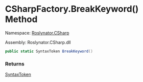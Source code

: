 # CSharpFactory\.BreakKeyword\(\) Method

Namespace: [Roslynator.CSharp](../../README.md)

Assembly: Roslynator\.CSharp\.dll

```csharp
public static SyntaxToken BreakKeyword()
```

### Returns

[SyntaxToken](https://docs.microsoft.com/en-us/dotnet/api/microsoft.codeanalysis.syntaxtoken)

